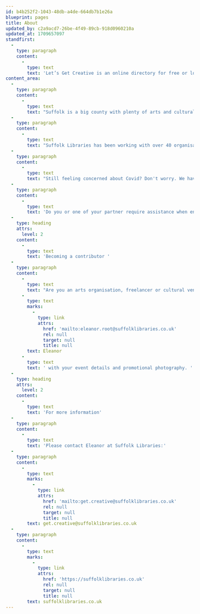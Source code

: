 ```yaml
---
id: b4b252f2-1043-48db-a4de-664db7b1e26a
blueprint: pages
title: About
updated_by: c2a9acd7-26be-4f49-89cb-918d0960210a
updated_at: 1709657097
standfirst:
  -
    type: paragraph
    content:
      -
        type: text
        text: 'Let’s Get Creative is an online directory for free or low-cost creative activities & events happening in Suffolk.'
content_area:
  -
    type: paragraph
    content:
      -
        type: text
        text: "Suffolk is a big county with plenty of arts and cultural activities on offer, so when taking a look at the big picture, or trying to find a course or event specific to your needs, it’s easy to feel overwhelmed. That’s why Suffolk Libraries has done the work for you. Think of Let's Get Creative as your own, personal virtual community notice board. We have selected free and low cost activities from all over Suffolk and put them in an easy access online directory."
  -
    type: paragraph
    content:
      -
        type: text
        text: "Suffolk Libraries has been working with over 40 organisations from all over Suffolk to make high quality, creative experiences available to everyone. Browse the Let's Get Creative site to find fun days out for all the family, peaceful and restorative craft activities for young and old, musical events and immersive performances - all for free or at a low cost. "
  -
    type: paragraph
    content:
      -
        type: text
        text: "Still feeling concerned about Covid? Don't worry. We have selected a mix of live and digital activities for you to attend, just check the top right hand corner of the activity page to see whether the event is inside, outside or on a virtual call. "
  -
    type: paragraph
    content:
      -
        type: text
        text: 'Do you or one of your partner require assistance when entering buildings or watching live perfomances. We have included accessibility listings where possible in the top right hand corner of our pages. '
  -
    type: heading
    attrs:
      level: 2
    content:
      -
        type: text
        text: 'Becoming a contributor '
  -
    type: paragraph
    content:
      -
        type: text
        text: "Are you an arts organisation, freelancer or cultural venue who is looking to share event and activity information on the site? If so, please head over to our contributor's page to read the terms and conditions for providing content for Let's Get Creative. Once you've done that then please contact "
      -
        type: text
        marks:
          -
            type: link
            attrs:
              href: 'mailto:eleanor.root@suffolklibraries.co.uk'
              rel: null
              target: null
              title: null
        text: Eleanor
      -
        type: text
        text: ' with your event details and promotional photography. '
  -
    type: heading
    attrs:
      level: 2
    content:
      -
        type: text
        text: 'For more information'
  -
    type: paragraph
    content:
      -
        type: text
        text: 'Please contact Eleanor at Suffolk Libraries:'
  -
    type: paragraph
    content:
      -
        type: text
        marks:
          -
            type: link
            attrs:
              href: 'mailto:get.creative@suffolklibraries.co.uk'
              rel: null
              target: null
              title: null
        text: get.creative@suffolklibraries.co.uk
  -
    type: paragraph
    content:
      -
        type: text
        marks:
          -
            type: link
            attrs:
              href: 'https://suffolklibraries.co.uk'
              rel: null
              target: null
              title: null
        text: suffolklibraries.co.uk
---
```


